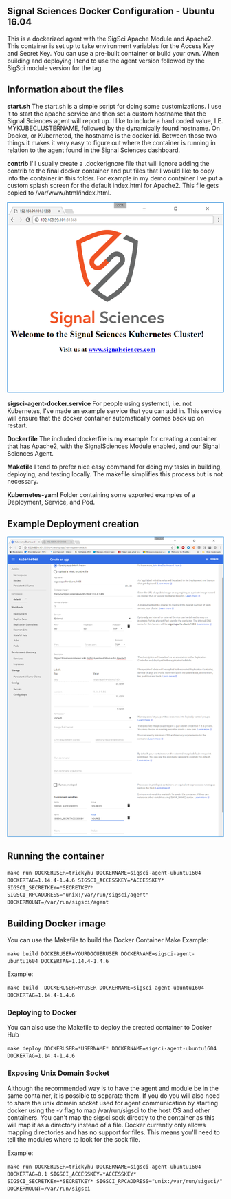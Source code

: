 ## Signal Sciences Docker Configuration - Ubuntu 16.04

This is a dockerized agent with the SigSci Apache Module and Apache2. This container is set up to take environment variables for the Access Key and Secret Key. You can use a pre-built container or build your own. When building and deploying I tend to use the agent version followed by the SigSci module version for the tag.

## Information about the files


**start.sh**
The start.sh is a simple script for doing some customizations. I use it to start the apache service and then set a custom hostname that the Signal Sciences agent will report up. I like to include a hard coded value, I.E. MYKUBECLUSTERNAME, followed by the dynamically found hostname. On Docker, or Kuberneted, the hostname is the docker id. Between those two things it makes it very easy to figure out where the container is running in relation to the agent found in the Signal Sciences dashboard.

**contrib**
I'll usually create a .dockerignore file that will ignore adding the contrib to the final docker container and put files that I would like to copy into the container in this folder. For example in my demo container I've put a custom splash screen for the default index.html for Apache2. This file gets copied to /var/www/html/index.html.

![SigSci Default HTML](screenshots/signalsciences_example_screenshot.png)

**sigsci-agent-docker.service**
For people using systemctl, i.e. not Kubernetes, I've made an example service that you can add in. This service will ensure that the docker container automatically comes back up on restart.

**Dockerfile**
The included dockerfile is my example for creating a container that has Apache2, with the SignalSciences Module enabled, and our Signal Sciences Agent.

**Makefile**
I tend to prefer nice easy command for doing my tasks in building, deploying, and testing locally. The makefile simplifies this process but is not necessary.

**Kubernetes-yaml**
Folder containing some exported examples of a Deployment, Service, and Pod.

## Example Deployment creation

![Creating a Deployment](screenshots/kube-create-deployment.png)

## Running the container

`make run DOCKERUSER=trickyhu DOCKERNAME=sigsci-agent-ubuntu1604 DOCKERTAG=1.14.4-1.4.6 SIGSCI_ACCESSKEY=*ACCESSKEY* SIGSCI_SECRETKEY=*SECRETKEY* SIGSCI_RPCADDRESS="unix:/var/run/sigsci/agent" DOCKERMOUNT=/var/run/sigsci/agent`

## Building Docker image

You can use the Makefile to build the Docker Container
Make Example:

`make build DOCKERUSER=YOURDOCUERUSER DOCKERNAME=sigsci-agent-ubuntu1604 DOCKERTAG=1.14.4-1.4.6`

Example:

`make build  DOCKERUSER=MYUSER DOCKERNAME=sigsci-agent-ubuntu1604 DOCKERTAG=1.14.4-1.4.6`

### Deploying to Docker

You can also use the Makefile to deploy the created container to Docker Hub

`make deploy DOCKERUSER=*USERNAME* DOCKERNAME=sigsci-agent-ubuntu1604 DOCKERTAG=1.14.4-1.4.6`

### Exposing Unix Domain Socket

Although the recommended way is to have the agent and module be in the same container, it is possible to separate them. If you do you will also need to share the unix domain socket used for agent communication by starting docker using the -v flag to map /var/run/sigsci to the host OS and other containers. You can't map the sigsci.sock directly to the container as this will map it as a directory instead of a file. Docker currently only allows mapping directories and has no support for files. This means you'll need to tell the modules where to look for the sock file.

Example:

`make run DOCKERUSER=trickyhu DOCKERNAME=sigsci-agent-ubuntu1604 DOCKERTAG=0.1 SIGSCI_ACCESSKEY=*ACCESSKEY* SIGSCI_SECRETKEY=*SECRETKEY* SIGSCI_RPCADDRESS="unix:/var/run/sigsci/" DOCKERMOUNT=/var/run/sigsci`

